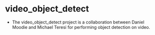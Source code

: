 # video_object_detect

- The video_object_detect project is a collaboration between Daniel Moodie and 
Michael Teresi for performing object detection on video.

